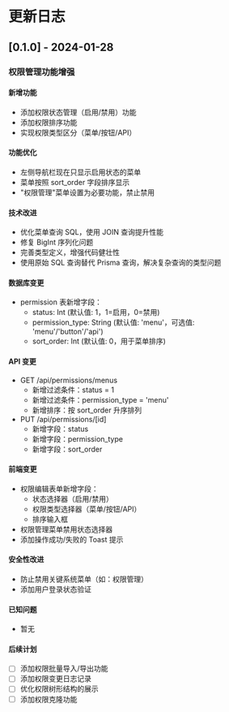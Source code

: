 # 更新日志

## [0.1.0] - 2024-01-28

### 权限管理功能增强

#### 新增功能
- 添加权限状态管理（启用/禁用）功能
- 添加权限排序功能
- 实现权限类型区分（菜单/按钮/API）

#### 功能优化
- 左侧导航栏现在只显示启用状态的菜单
- 菜单按照 sort_order 字段排序显示
- "权限管理"菜单设置为必要功能，禁止禁用

#### 技术改进
- 优化菜单查询 SQL，使用 JOIN 查询提升性能
- 修复 BigInt 序列化问题
- 完善类型定义，增强代码健壮性
- 使用原始 SQL 查询替代 Prisma 查询，解决复杂查询的类型问题

#### 数据库变更
- permission 表新增字段：
  - status: Int (默认值: 1，1=启用，0=禁用)
  - permission_type: String (默认值: 'menu'，可选值: 'menu'/'button'/'api')
  - sort_order: Int (默认值: 0，用于菜单排序)

#### API 变更
- GET /api/permissions/menus
  - 新增过滤条件：status = 1
  - 新增过滤条件：permission_type = 'menu'
  - 新增排序：按 sort_order 升序排列
- PUT /api/permissions/[id]
  - 新增字段：status
  - 新增字段：permission_type
  - 新增字段：sort_order

#### 前端变更
- 权限编辑表单新增字段：
  - 状态选择器（启用/禁用）
  - 权限类型选择器（菜单/按钮/API）
  - 排序输入框
- 权限管理菜单禁用状态选择器
- 添加操作成功/失败的 Toast 提示

#### 安全性改进
- 防止禁用关键系统菜单（如：权限管理）
- 添加用户登录状态验证

#### 已知问题
- 暂无

#### 后续计划
- [ ] 添加权限批量导入/导出功能
- [ ] 添加权限变更日志记录
- [ ] 优化权限树形结构的展示
- [ ] 添加权限克隆功能 